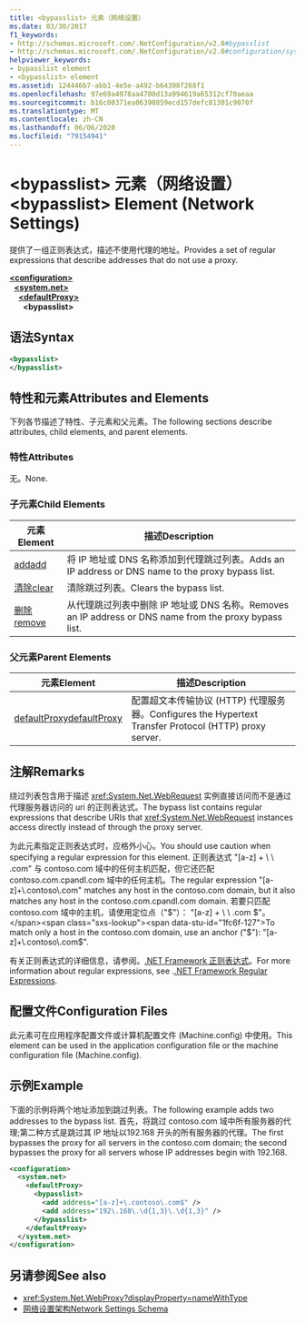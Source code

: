 ```yaml
---
title: <bypasslist> 元素（网络设置）
ms.date: 03/30/2017
f1_keywords:
- http://schemas.microsoft.com/.NetConfiguration/v2.0#bypasslist
- http://schemas.microsoft.com/.NetConfiguration/v2.0#configuration/system.net/defaultProxy/bypasslist
helpviewer_keywords:
- bypasslist element
- <bypasslist> element
ms.assetid: 124446b7-abb1-4e5e-a492-b64398f268f1
ms.openlocfilehash: 97e69a4978aa4700d13a994619a65312cf70aeaa
ms.sourcegitcommit: b16c00371ea06398859ecd157defc81301c9070f
ms.translationtype: MT
ms.contentlocale: zh-CN
ms.lasthandoff: 06/06/2020
ms.locfileid: "79154941"
---
```

# <a name="bypasslist-element-network-settings"></a><span data-ttu-id="1fc6f-102">\<bypasslist> 元素（网络设置）</span><span class="sxs-lookup"><span data-stu-id="1fc6f-102">\<bypasslist> Element (Network Settings)</span></span>
<span data-ttu-id="1fc6f-103">提供了一组正则表达式，描述不使用代理的地址。</span><span class="sxs-lookup"><span data-stu-id="1fc6f-103">Provides a set of regular expressions that describe addresses that do not use a proxy.</span></span>  

[**\<configuration>**](../configuration-element.md)\
&nbsp;&nbsp;[**\<system.net>**](system-net-element-network-settings.md)\
&nbsp;&nbsp;&nbsp;&nbsp;[**\<defaultProxy>**](defaultproxy-element-network-settings.md)\
&nbsp;&nbsp;&nbsp;&nbsp;&nbsp;&nbsp;**\<bypasslist>**

## <a name="syntax"></a><span data-ttu-id="1fc6f-104">语法</span><span class="sxs-lookup"><span data-stu-id="1fc6f-104">Syntax</span></span>  
  
```xml  
<bypasslist>
</bypasslist>  
```  
  
## <a name="attributes-and-elements"></a><span data-ttu-id="1fc6f-105">特性和元素</span><span class="sxs-lookup"><span data-stu-id="1fc6f-105">Attributes and Elements</span></span>  
 <span data-ttu-id="1fc6f-106">下列各节描述了特性、子元素和父元素。</span><span class="sxs-lookup"><span data-stu-id="1fc6f-106">The following sections describe attributes, child elements, and parent elements.</span></span>  
  
### <a name="attributes"></a><span data-ttu-id="1fc6f-107">特性</span><span class="sxs-lookup"><span data-stu-id="1fc6f-107">Attributes</span></span>  
 <span data-ttu-id="1fc6f-108">无。</span><span class="sxs-lookup"><span data-stu-id="1fc6f-108">None.</span></span>  
  
### <a name="child-elements"></a><span data-ttu-id="1fc6f-109">子元素</span><span class="sxs-lookup"><span data-stu-id="1fc6f-109">Child Elements</span></span>  
  
|<span data-ttu-id="1fc6f-110">**元素**</span><span class="sxs-lookup"><span data-stu-id="1fc6f-110">**Element**</span></span>|<span data-ttu-id="1fc6f-111">**描述**</span><span class="sxs-lookup"><span data-stu-id="1fc6f-111">**Description**</span></span>|  
|-----------------|---------------------|  
|[<span data-ttu-id="1fc6f-112">add</span><span class="sxs-lookup"><span data-stu-id="1fc6f-112">add</span></span>](add-element-for-bypasslist-network-settings.md)|<span data-ttu-id="1fc6f-113">将 IP 地址或 DNS 名称添加到代理跳过列表。</span><span class="sxs-lookup"><span data-stu-id="1fc6f-113">Adds an IP address or DNS name to the proxy bypass list.</span></span>|  
|[<span data-ttu-id="1fc6f-114">清除</span><span class="sxs-lookup"><span data-stu-id="1fc6f-114">clear</span></span>](clear-element-for-bypasslist-network-settings.md)|<span data-ttu-id="1fc6f-115">清除跳过列表。</span><span class="sxs-lookup"><span data-stu-id="1fc6f-115">Clears the bypass list.</span></span>|  
|[<span data-ttu-id="1fc6f-116">删除</span><span class="sxs-lookup"><span data-stu-id="1fc6f-116">remove</span></span>](remove-element-for-bypasslist-network-settings.md)|<span data-ttu-id="1fc6f-117">从代理跳过列表中删除 IP 地址或 DNS 名称。</span><span class="sxs-lookup"><span data-stu-id="1fc6f-117">Removes an IP address or DNS name from the proxy bypass list.</span></span>|  
  
### <a name="parent-elements"></a><span data-ttu-id="1fc6f-118">父元素</span><span class="sxs-lookup"><span data-stu-id="1fc6f-118">Parent Elements</span></span>  
  
|<span data-ttu-id="1fc6f-119">**元素**</span><span class="sxs-lookup"><span data-stu-id="1fc6f-119">**Element**</span></span>|<span data-ttu-id="1fc6f-120">**描述**</span><span class="sxs-lookup"><span data-stu-id="1fc6f-120">**Description**</span></span>|  
|-----------------|---------------------|  
|[<span data-ttu-id="1fc6f-121">defaultProxy</span><span class="sxs-lookup"><span data-stu-id="1fc6f-121">defaultProxy</span></span>](defaultproxy-element-network-settings.md)|<span data-ttu-id="1fc6f-122">配置超文本传输协议 (HTTP) 代理服务器。</span><span class="sxs-lookup"><span data-stu-id="1fc6f-122">Configures the Hypertext Transfer Protocol (HTTP) proxy server.</span></span>|  
  
## <a name="remarks"></a><span data-ttu-id="1fc6f-123">注解</span><span class="sxs-lookup"><span data-stu-id="1fc6f-123">Remarks</span></span>  
 <span data-ttu-id="1fc6f-124">绕过列表包含用于描述 <xref:System.Net.WebRequest> 实例直接访问而不是通过代理服务器访问的 uri 的正则表达式。</span><span class="sxs-lookup"><span data-stu-id="1fc6f-124">The bypass list contains regular expressions that describe URIs that <xref:System.Net.WebRequest> instances access directly instead of through the proxy server.</span></span>  
  
 <span data-ttu-id="1fc6f-125">为此元素指定正则表达式时，应格外小心。</span><span class="sxs-lookup"><span data-stu-id="1fc6f-125">You should use caution when specifying a regular expression for this element.</span></span> <span data-ttu-id="1fc6f-126">正则表达式 "[a-z] + \\ \\ .com" 与 contoso.com 域中的任何主机匹配，但它还匹配 contoso.com.cpandl.com 域中的任何主机。</span><span class="sxs-lookup"><span data-stu-id="1fc6f-126">The regular expression "[a-z]+\\.contoso\\.com" matches any host in the contoso.com domain, but it also matches any host in the contoso.com.cpandl.com domain.</span></span> <span data-ttu-id="1fc6f-127">若要只匹配 contoso.com 域中的主机，请使用定位点（"$"）： "[a-z] + \\ \\ .com $"。</span><span class="sxs-lookup"><span data-stu-id="1fc6f-127">To match only a host in the contoso.com domain, use an anchor ("$"): "[a-z]+\\.contoso\\.com$".</span></span>  
  
 <span data-ttu-id="1fc6f-128">有关正则表达式的详细信息，请参阅。[.NET Framework 正则表达式](../../../../standard/base-types/regular-expressions.md)。</span><span class="sxs-lookup"><span data-stu-id="1fc6f-128">For more information about regular expressions, see .[.NET Framework Regular Expressions](../../../../standard/base-types/regular-expressions.md).</span></span>  
  
## <a name="configuration-files"></a><span data-ttu-id="1fc6f-129">配置文件</span><span class="sxs-lookup"><span data-stu-id="1fc6f-129">Configuration Files</span></span>  
 <span data-ttu-id="1fc6f-130">此元素可在应用程序配置文件或计算机配置文件 (Machine.config) 中使用。</span><span class="sxs-lookup"><span data-stu-id="1fc6f-130">This element can be used in the application configuration file or the machine configuration file (Machine.config).</span></span>  
  
## <a name="example"></a><span data-ttu-id="1fc6f-131">示例</span><span class="sxs-lookup"><span data-stu-id="1fc6f-131">Example</span></span>  
 <span data-ttu-id="1fc6f-132">下面的示例将两个地址添加到跳过列表。</span><span class="sxs-lookup"><span data-stu-id="1fc6f-132">The following example adds two addresses to the bypass list.</span></span> <span data-ttu-id="1fc6f-133">首先，将跳过 contoso.com 域中所有服务器的代理;第二种方式是跳过其 IP 地址以192.168 开头的所有服务器的代理。</span><span class="sxs-lookup"><span data-stu-id="1fc6f-133">The first bypasses the proxy for all servers in the contoso.com domain; the second bypasses the proxy for all servers whose IP addresses begin with 192.168.</span></span>  
  
```xml  
<configuration>  
  <system.net>  
    <defaultProxy>  
      <bypasslist>  
        <add address="[a-z]+\.contoso\.com$" />  
        <add address="192\.168\.\d{1,3}\.\d{1,3}" />  
      </bypasslist>  
    </defaultProxy>  
  </system.net>  
</configuration>  
```  
  
## <a name="see-also"></a><span data-ttu-id="1fc6f-134">另请参阅</span><span class="sxs-lookup"><span data-stu-id="1fc6f-134">See also</span></span>

- <xref:System.Net.WebProxy?displayProperty=nameWithType>
- [<span data-ttu-id="1fc6f-135">网络设置架构</span><span class="sxs-lookup"><span data-stu-id="1fc6f-135">Network Settings Schema</span></span>](index.md)
